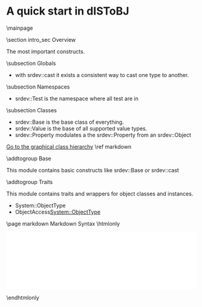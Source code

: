 
# A quick start in dISToBJ

\mainpage

 \section intro_sec Overview

 The most important constructs.

 \subsection Globals

- with srdev::cast it exists a consistent way to cast one type to another.

 \subsection Namespaces

- srdev::Test is the namespace where all test are in

 \subsection Classes

- srdev::Base is the base class of everything. 
- srdev::Value is the base of all supported value types. 
- srdev::Property modulates a the srdev::Property from an srdev::Object

[Go to the graphical class hierarchy](inherits.html)
\ref markdown

\addtogroup Base

This module contains basic constructs like srdev::Base or srdev::cast

\addtogroup Traits

This module contains traits and wrappers for object classes and instances.
- System::ObjectType
- ObjectAccess<System::ObjectType>


\page markdown Markdown Syntax
\htmlonly
 <iframe src="../markdown-guide.pdf" width="100%" scrolling="no" frameborder="0" id="markdown-guide.iframe">markdown</iframe> 

<script>
var iframe = document.getElementById("markdown-guide.iframe");    
iframe.onload = function(){  iframe.style.height = (iframe.offsetParent.offsetHeight - iframe.offsetHeight - 30) + 'px'; }
window.onresize = function(){   iframe.style.height = ( window.innerHeight - 200) + 'px'; }
</script>

\endhtmlonly
